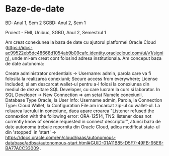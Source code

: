 # Baze-de-date

BD: Anul 1, Sem 2
SGBD: Anul 2, Sem 1



Proiect - FMI, Unibuc, SGBD, Anul 2, Semestrul 1 

Am creat conexiunea la baza de date cu ajutorul platformei Oracle Cloud (https://idcs-ac99522eb5dc48668d1054ab9b09cafc.identity.oraclecloud.com/ui/v1/signin), unde mi-am creat cont folosind adresa institutionala. Am conceput baza de date autonoma:

Create administrator credentials -> Username: admin, parola care va fi folosita la realizarea conexiunii;
Secure access from everywhere;
License Included; si am descarcat wallet-ul pentru a-l folosi la conexiunea din mediul de dezvoltare SQL Developer, cu care lucram la curs si laborator. In SQL Developer -> New Connection => am setat Numele conexiunii, Database Type Oracle, la User Info: Username admin, Parola, la Connection Type: Cloud Wallet, la Configuration File am incarcat zip-ul cu wallet-ul.
La reluarea lucrului in conexiune, daca apare eroarea "Listener refused the connextion with the following error: ORA-12514, TNS: listener does not currently know of service requested in connect descriptor", atunci baza de date autonoma trebuie repornita din Oracle Cloud, adica modificat state-ul din 'stopped' in 'start' -> https://docs.oracle.com/en/cloud/paas/autonomous-database/adbsa/autonomous-start.html#GUID-01A11B85-D5F7-49FB-95E6-BA77ACC33009 .
